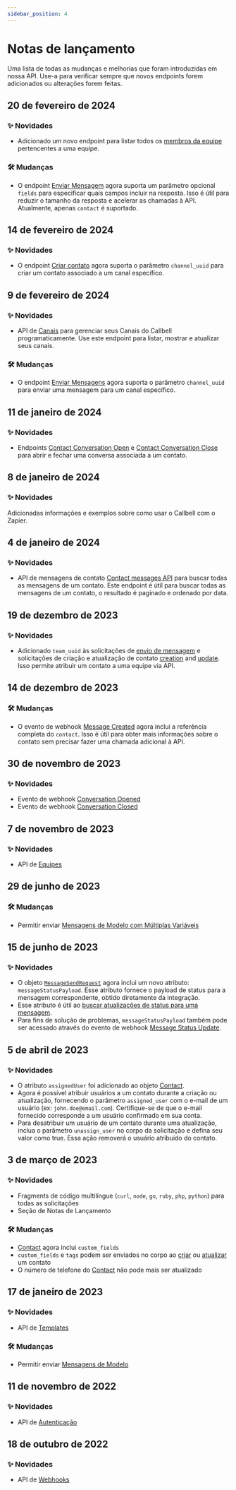 ```yaml
---
sidebar_position: 4
---
```


# Notas de lançamento

Uma lista de todas as mudanças e melhorias que foram introduzidas em nossa API. Use-a para verificar sempre que novos endpoints forem adicionados ou alterações forem feitas.

## 20 de fevereiro de 2024

### ✨ Novidades

- Adicionado um novo endpoint para listar todos os [membros da equipe](/api/reference/teams_api/get_team_members) pertencentes a uma equipe.

### 🛠️ Mudanças

- O endpoint [Enviar Mensagem](/api/reference/messages_api/post_send_messages) agora suporta um parâmetro opcional `fields` para especificar quais campos incluir na resposta. Isso é útil para reduzir o tamanho da resposta e acelerar as chamadas à API. Atualmente, apenas `contact` é suportado.
 
## 14 de fevereiro de 2024

### ✨ Novidades

- O endpoint [Criar contato](/api/reference/contacts_api/post_contacts) agora suporta o parâmetro `channel_uuid` para criar um contato associado a um canal específico.

## 9 de fevereiro de 2024

### ✨ Novidades

- API de [Canais](/api/reference/channels_api/introduction) para gerenciar seus Canais do Callbell programaticamente. Use este endpoint para listar, mostrar e atualizar seus canais.

### 🛠️ Mudanças

- O endpoint [Enviar Mensagens](/api/reference/messages_api/post_send_messages) agora suporta o parâmetro `channel_uuid` para enviar uma mensagem para um canal específico.

## 11 de janeiro de 2024

### ✨ Novidades

- Endpoints [Contact Conversation Open](/api/reference/contacts_api/post_contact_conversation_open) e [Contact Conversation Close](/api/reference/contacts_api/post_contact_conversation_close) para abrir e fechar uma conversa associada a um contato.

## 8 de janeiro de 2024

### ✨ Novidades

Adicionadas informações e exemplos sobre como usar o Callbell com o Zapier.

## 4 de janeiro de 2024

### ✨ Novidades

- API de mensagens de contato [Contact messages API](/api/reference/contacts_api/get_contact_messages) para buscar todas as mensagens de um contato. Este endpoint é útil para buscar todas as mensagens de um contato, o resultado é paginado e ordenado por data.

## 19 de dezembro de 2023

### ✨ Novidades

- Adicionado `team_uuid` às solicitações de [envio de mensagem](/api/reference/messages_api/post_send_messages) e solicitações de criação e atualização de contato [creation](/api/reference/contacts_api/post_contacts) and [update](/api/reference/contacts_api/patch_contacts). Isso permite atribuir um contato a uma equipe via API.

## 14 de dezembro de 2023

### 🛠️ Mudanças

- O evento de webhook [Message Created](/api/reference/webhooks/message_events/message_created) agora inclui a referência completa do `contact`. Isso é útil para obter mais informações sobre o contato sem precisar fazer uma chamada adicional à API.

## 30 de novembro de 2023

### ✨ Novidades

- Evento de webhook [Conversation Opened](/api/reference/webhooks/conversation_events/conversation_opened)
- Evento de webhook [Conversation Closed](/api/reference/webhooks/conversation_events/conversation_closed)

## 7 de novembro de 2023

### ✨ Novidades

- API de [Equipes](/api/reference/teams_api/introduction)

## 29 de junho de 2023

### 🛠️ Mudanças

- Permitir enviar [Mensagens de Modelo com Múltiplas Variáveis](/api/reference/messages_api/post_send_messages#send-multi-variables-template-messages)

## 15 de junho de 2023

### ✨ Novidades

- O objeto [`MessageSendRequest`](/api/reference/object_types/message_send_request) agora inclui um novo atributo: `messageStatusPayload`. Esse atributo fornece o payload de status para a mensagem correspondente, obtido diretamente da integração.
- Esse atributo é útil ao [buscar atualizações de status para uma mensagem](/api/reference/messages_api/get_message_status).
- Para fins de solução de problemas, `messageStatusPayload` também pode ser acessado através do evento de webhook [Message Status Update](/api/reference/webhooks/message_events/message_status_updated).

## 5 de abril de 2023

### ✨ Novidades

- O atributo `assignedUser` foi adicionado ao objeto [Contact](/api/reference/object_types/contact).
- Agora é possível atribuir usuários a um contato durante a criação ou atualização, fornecendo o parâmetro `assigned_user` com o e-mail de um usuário (ex: `john.doe@email.com`). Certifique-se de que o e-mail fornecido corresponde a um usuário confirmado em sua conta.
- Para desatribuir um usuário de um contato durante uma atualização, inclua o parâmetro `unassign_user` no corpo da solicitação e defina seu valor como true. Essa ação removerá o usuário atribuído do contato.

## 3 de março de 2023

### ✨ Novidades

- Fragments de código multilíngue (`curl`, `node`, `go`, `ruby`, `php`, `python`) para todas as solicitações
- Seção de Notas de Lançamento

### 🛠️ Mudanças

- [Contact](/api/reference/object_types/contact) agora inclui `custom_fields`
- `custom_fields` e `tags` podem ser enviados no corpo ao [criar](/api/reference/contacts_api/post_contacts) ou [atualizar](/api/reference/contacts_api/patch_contacts) um contato
- O número de telefone do [Contact](/api/reference/object_types/contact) não pode mais ser atualizado

## 17 de janeiro de 2023

### ✨ Novidades

- API de [Templates](/api/reference/template_messages_api/introduction)

### 🛠️ Mudanças

- Permitir enviar [Mensagens de Modelo](/api/reference/messages_api/post_send_messages#send-template-messages)

## 11 de novembro de 2022

### ✨ Novidades

- API de [Autenticação](/api/reference/auth_api/introduction)

## 18 de outubro de 2022

### ✨ Novidades

- API de [Webhooks](/api/reference/webhooks_api/introduction)